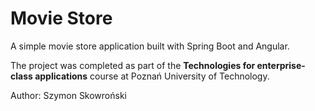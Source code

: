 # Movie Store

A simple movie store application built with Spring Boot and Angular.

The project was completed as part of the **Technologies for enterprise-class applications** course at Poznań University of Technology.

Author: Szymon Skowroński